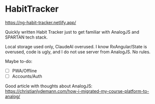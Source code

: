 # HabitTracker

https://ng-habit-tracker.netlify.app/

Quickly written Habit Tracker just to get familiar with AnalogJS and SPARTAN tech stack.

Local storage used only, ClaudeAI overused. I know RxAngular/State is overused, code is ugly, and I do not use server from AnalogJS. No rules.

Maybe to-do: <br>
- [ ] PWA/Offline
- [ ] Accounts/Auth

Good article with thoughts about AnalogJS:
https://christianlydemann.com/how-i-migrated-my-course-platform-to-analog/
